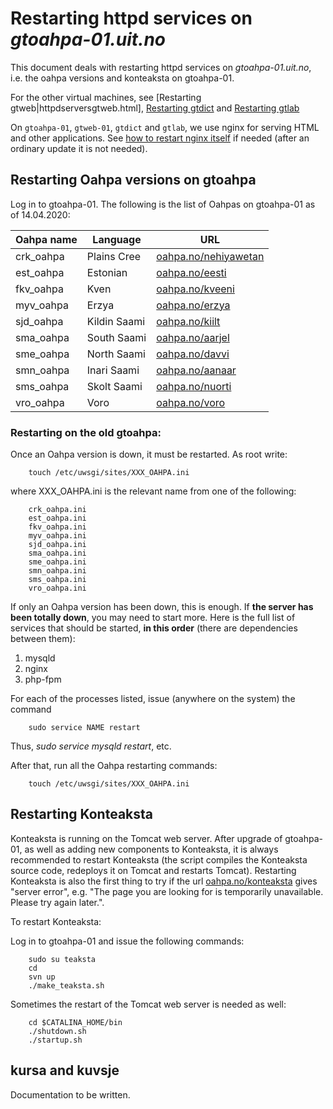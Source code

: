 Restarting httpd services on *gtoahpa-01.uit.no*
================================================

This document deals with restarting httpd services on *gtoahpa-01.uit.no*,
i.e. the oahpa versions and konteaksta on gtoahpa-01.

For the other virtual machines, see [Restarting gtweb|httpdserversgtweb.html], [Restarting gtdict](httpdserversgtdict.html)
and [Restarting gtlab](GtlabRestart.html)


On `gtoahpa-01`, `gtweb-01`, `gtdict` and `gtlab`, we use nginx for serving HTML
and other applications. See [how to restart nginx itself](RestartingNginx.html)
if needed (after an ordinary update it is not needed).




## Restarting Oahpa versions on gtoahpa


Log in to gtoahpa-01.
The following is the list of Oahpas on gtoahpa-01 as of 14.04.2020:


|  Oahpa name|  Language|  URL
| --- | --- | ---
| crk_oahpa   | Plains Cree       | [oahpa.no/nehiyawetan](http://oahpa.no/nehiyawetan)
| est_oahpa   | Estonian          | [oahpa.no/eesti](http://oahpa.no/eesti)
| fkv_oahpa   | Kven              | [oahpa.no/kveeni](http://oahpa.no/kveeni)
| myv_oahpa   | Erzya             | [oahpa.no/erzya](http://oahpa.no/erzya)
| sjd_oahpa   | Kildin Saami      | [oahpa.no/kiilt](http://oahpa.no/kiilt)
| sma_oahpa   | South Saami       | [oahpa.no/aarjel](http://oahpa.no/aarjel)
| sme_oahpa   | North Saami       | [oahpa.no/davvi](http://oahpa.no/davvi)
| smn_oahpa   | Inari Saami       | [oahpa.no/aanaar](http://oahpa.no/aanaar)
| sms_oahpa   | Skolt Saami       | [oahpa.no/nuorti](http://oahpa.no/nuorti)
| vro_oahpa   | Voro              | [oahpa.no/voro](http://oahpa.no/voro)




### Restarting on the old gtoahpa:


Once an Oahpa version is down, it must be restarted.
As root write:
```
    touch /etc/uwsgi/sites/XXX_OAHPA.ini
```
where XXX_OAHPA.ini is the relevant name from one of the following:
```
    crk_oahpa.ini
    est_oahpa.ini
    fkv_oahpa.ini
    myv_oahpa.ini
    sjd_oahpa.ini
    sma_oahpa.ini
    sme_oahpa.ini
    smn_oahpa.ini
    sms_oahpa.ini
    vro_oahpa.ini
```


If only an Oahpa version has been down, this is enough. If **the server has been totally down**, you may need to start more. Here is the full list of services that
should be started, **in this order** (there are dependencies between them):


1. mysqld
1. nginx
1. php-fpm


For each of the processes listed, issue (anywhere on the system)
the command


```
    sudo service NAME restart
```


Thus, *sudo service mysqld restart*, etc.


After that, run all the Oahpa restarting commands:


```
    touch /etc/uwsgi/sites/XXX_OAHPA.ini
```




## Restarting Konteaksta


Konteaksta is running on the Tomcat web server. After upgrade of gtoahpa-01, as well as adding new components to Konteaksta, it is always recommended to restart Konteaksta (the script compiles the Konteaksta source code, redeploys it on Tomcat and restarts Tomcat). Restarting Konteaksta is also the first thing to try if the url [oahpa.no/konteaksta](http://oahpa.no/konteaksta) gives "server error", e.g. "The page you are looking for is temporarily unavailable. Please try again later.".


To restart Konteaksta:


Log in to gtoahpa-01 and issue the following commands:


```
    sudo su teaksta
    cd
    svn up
    ./make_teaksta.sh
```


Sometimes the restart of the Tomcat web server is needed as well:


```
    cd $CATALINA_HOME/bin
    ./shutdown.sh
    ./startup.sh
```


## kursa and kuvsje

Documentation to be written.


